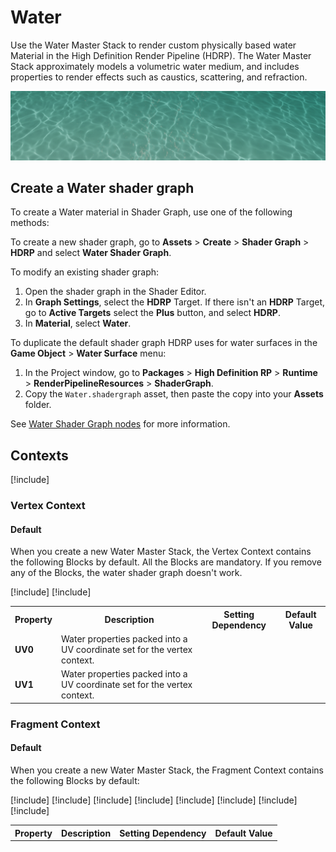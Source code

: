 # Water

Use the Water Master Stack to render custom physically based water Material in the High Definition Render Pipeline (HDRP). The Water Master Stack approximately models a volumetric water medium, and includes properties to render effects such as caustics, scattering, and refraction.

![](Images/HDRPFeatures-WaterMaterial.png)

## Create a Water shader graph

To create a Water material in Shader Graph, use one of the following methods:

To create a new shader graph, go to **Assets** > **Create** > **Shader Graph** > **HDRP** and select **Water Shader Graph**.

To modify an existing shader graph:

1. Open the shader graph in the Shader Editor.
2. In **Graph Settings**, select the **HDRP** Target. If there isn't an **HDRP** Target, go to **Active Targets** select the **Plus** button, and select **HDRP**.
3. In **Material**, select **Water**.

To duplicate the default shader graph HDRP uses for water surfaces in the **Game Object** > **Water Surface** menu:

1. In the Project window, go to **Packages** > **High Definition RP** > **Runtime** >  **RenderPipelineResources** > **ShaderGraph**.
2. Copy the `Water.shadergraph` asset, then paste the copy into your **Assets** folder.

See [Water Shader Graph nodes](Shader-Graph-Nodes.md) for more information.

## Contexts

[!include[](snippets/master-stacks-contexts-intro.md)]

### Vertex Context

#### Default

When you create a new Water Master Stack, the Vertex Context contains the following Blocks by default. All the Blocks are mandatory. If you remove any of the Blocks, the water shader graph doesn't work.

<table>
<tr>
<th>Property</th>
<th>Description</th>
<th>Setting Dependency</th>
<th>Default Value</th>

[!include[](snippets/shader-graph-blocks/vertex-position.md)]
[!include[](snippets/shader-graph-blocks/vertex-normal.md)]

<tr>
<td><b>UV0</b></td>
<td>Water properties packed into a UV coordinate set for the vertex context.</td>
<td></td>
<td></td>
</tr>

<tr>
<td><b>UV1</b></td>
<td>Water properties packed into a UV coordinate set for the vertex context.</td>
<td></td>
<td></td>
</tr>

</table>


### Fragment Context

#### Default

When you create a new Water Master Stack, the Fragment Context contains the following Blocks by default:

<table>
<tr>
<th>Property</th>
<th>Description</th>
<th>Setting Dependency</th>
<th>Default Value</th>
</tr>

[!include[](snippets/shader-graph-blocks/normal-world-space.md)]
[!include[](snippets/shader-graph-blocks/low-frequency-normal.md)]
[!include[](snippets/shader-graph-blocks/tip-thickness.md)]
[!include[](snippets/shader-graph-blocks/base-color.md)]
[!include[](snippets/shader-graph-blocks/caustics.md)]
[!include[](snippets/shader-graph-blocks/smoothness.md)]
[!include[](snippets/shader-graph-blocks/alpha.md)]
[!include[](snippets/shader-graph-blocks/foam.md)]

</table>